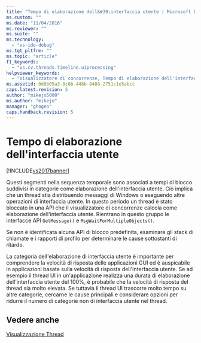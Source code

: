 ```yaml
---
title: "Tempo di elaborazione dell&#39;interfaccia utente | Microsoft Docs"
ms.custom: ""
ms.date: "11/04/2016"
ms.reviewer: ""
ms.suite: ""
ms.technology: 
  - "vs-ide-debug"
ms.tgt_pltfrm: ""
ms.topic: "article"
f1_keywords: 
  - "vs.cv.threads.timeline.uiprocessing"
helpviewer_keywords: 
  - "Visualizzatore di concorrenze, Tempo di elaborazione dell'interfaccia utente"
ms.assetid: 0ddb05a3-8c6b-448b-8488-2751c1e5abcc
caps.latest.revision: 5
author: "mikejo5000"
ms.author: "mikejo"
manager: "ghogen"
caps.handback.revision: 5
---
```

# Tempo di elaborazione dell&#39;interfaccia utente
[!INCLUDE[vs2017banner](../code-quality/includes/vs2017banner.md)]

Questi segmenti nella sequenza temporale sono associati a tempi di blocco suddivisi in categorie come elaborazione dell'interfaccia utente.  Ciò implica che un thread stia distribuendo messaggi di Windows o eseguendo altre operazioni di interfaccia utente.  In questo periodo un thread è stato bloccato in una API che il visualizzatore di concorrenze calcola come elaborazione dell'interfaccia utente.  Rientrano in questo gruppo le interfacce API `GetMessage()` e `MsgWaitForMultipleObjects()`.  
  
 Se non è identificata alcuna API di blocco predefinita, esaminare gli stack di chiamate e i rapporti di profilo per determinare le cause sottostanti di ritardo.  
  
 La categoria dell'elaborazione di interfaccia utente è importante per comprendere la velocità di risposta delle applicazioni GUI ed è auspicabile in applicazioni basate sulla velocità di risposta dell'Interfaccia utente.  Se ad esempio il thread UI in un'applicazione realizza una durata di elaborazione dell'interfaccia utente del 100%, è probabile che la velocità di risposta del thread sia molto elevata.  Se tuttavia il thread UI trascorre molto tempo su altre categorie, cercarne le cause principali e considerare opzioni per ridurre il numero di categorie non di interfaccia utente nel thread.  
  
## Vedere anche  
 [Visualizzazione Thread](../profiling/threads-view-parallel-performance.md)